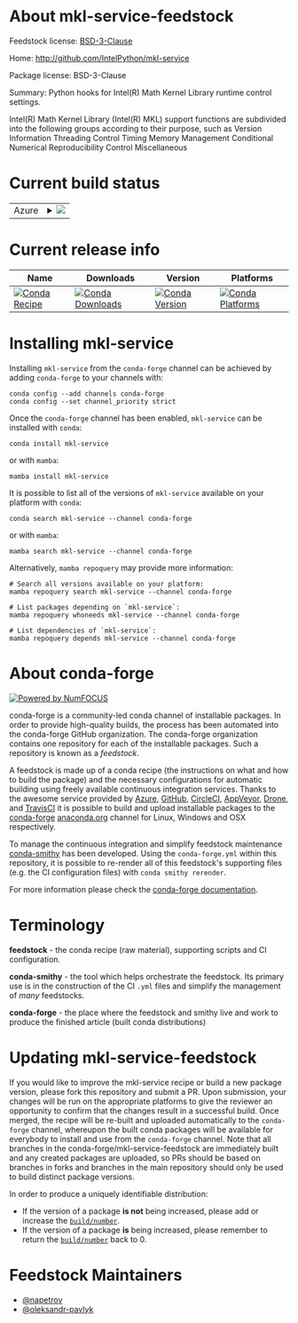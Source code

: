 About mkl-service-feedstock
===========================

Feedstock license: [BSD-3-Clause](https://github.com/conda-forge/mkl-service-feedstock/blob/main/LICENSE.txt)

Home: http://github.com/IntelPython/mkl-service

Package license: BSD-3-Clause

Summary: Python hooks for Intel(R) Math Kernel Library runtime control settings.

Intel(R) Math Kernel Library (Intel(R) MKL) support functions are subdivided into the following groups according to their purpose, such as Version Information Threading Control Timing Memory Management Conditional Numerical Reproducibility Control Miscellaneous

Current build status
====================


<table>
    
  <tr>
    <td>Azure</td>
    <td>
      <details>
        <summary>
          <a href="https://dev.azure.com/conda-forge/feedstock-builds/_build/latest?definitionId=6575&branchName=main">
            <img src="https://dev.azure.com/conda-forge/feedstock-builds/_apis/build/status/mkl-service-feedstock?branchName=main">
          </a>
        </summary>
        <table>
          <thead><tr><th>Variant</th><th>Status</th></tr></thead>
          <tbody><tr>
              <td>linux_64_python3.10.____cpython</td>
              <td>
                <a href="https://dev.azure.com/conda-forge/feedstock-builds/_build/latest?definitionId=6575&branchName=main">
                  <img src="https://dev.azure.com/conda-forge/feedstock-builds/_apis/build/status/mkl-service-feedstock?branchName=main&jobName=linux&configuration=linux%20linux_64_python3.10.____cpython" alt="variant">
                </a>
              </td>
            </tr><tr>
              <td>linux_64_python3.11.____cpython</td>
              <td>
                <a href="https://dev.azure.com/conda-forge/feedstock-builds/_build/latest?definitionId=6575&branchName=main">
                  <img src="https://dev.azure.com/conda-forge/feedstock-builds/_apis/build/status/mkl-service-feedstock?branchName=main&jobName=linux&configuration=linux%20linux_64_python3.11.____cpython" alt="variant">
                </a>
              </td>
            </tr><tr>
              <td>linux_64_python3.12.____cpython</td>
              <td>
                <a href="https://dev.azure.com/conda-forge/feedstock-builds/_build/latest?definitionId=6575&branchName=main">
                  <img src="https://dev.azure.com/conda-forge/feedstock-builds/_apis/build/status/mkl-service-feedstock?branchName=main&jobName=linux&configuration=linux%20linux_64_python3.12.____cpython" alt="variant">
                </a>
              </td>
            </tr><tr>
              <td>linux_64_python3.13.____cp313</td>
              <td>
                <a href="https://dev.azure.com/conda-forge/feedstock-builds/_build/latest?definitionId=6575&branchName=main">
                  <img src="https://dev.azure.com/conda-forge/feedstock-builds/_apis/build/status/mkl-service-feedstock?branchName=main&jobName=linux&configuration=linux%20linux_64_python3.13.____cp313" alt="variant">
                </a>
              </td>
            </tr><tr>
              <td>linux_64_python3.9.____cpython</td>
              <td>
                <a href="https://dev.azure.com/conda-forge/feedstock-builds/_build/latest?definitionId=6575&branchName=main">
                  <img src="https://dev.azure.com/conda-forge/feedstock-builds/_apis/build/status/mkl-service-feedstock?branchName=main&jobName=linux&configuration=linux%20linux_64_python3.9.____cpython" alt="variant">
                </a>
              </td>
            </tr><tr>
              <td>osx_64_python3.10.____cpython</td>
              <td>
                <a href="https://dev.azure.com/conda-forge/feedstock-builds/_build/latest?definitionId=6575&branchName=main">
                  <img src="https://dev.azure.com/conda-forge/feedstock-builds/_apis/build/status/mkl-service-feedstock?branchName=main&jobName=osx&configuration=osx%20osx_64_python3.10.____cpython" alt="variant">
                </a>
              </td>
            </tr><tr>
              <td>osx_64_python3.11.____cpython</td>
              <td>
                <a href="https://dev.azure.com/conda-forge/feedstock-builds/_build/latest?definitionId=6575&branchName=main">
                  <img src="https://dev.azure.com/conda-forge/feedstock-builds/_apis/build/status/mkl-service-feedstock?branchName=main&jobName=osx&configuration=osx%20osx_64_python3.11.____cpython" alt="variant">
                </a>
              </td>
            </tr><tr>
              <td>osx_64_python3.12.____cpython</td>
              <td>
                <a href="https://dev.azure.com/conda-forge/feedstock-builds/_build/latest?definitionId=6575&branchName=main">
                  <img src="https://dev.azure.com/conda-forge/feedstock-builds/_apis/build/status/mkl-service-feedstock?branchName=main&jobName=osx&configuration=osx%20osx_64_python3.12.____cpython" alt="variant">
                </a>
              </td>
            </tr><tr>
              <td>osx_64_python3.13.____cp313</td>
              <td>
                <a href="https://dev.azure.com/conda-forge/feedstock-builds/_build/latest?definitionId=6575&branchName=main">
                  <img src="https://dev.azure.com/conda-forge/feedstock-builds/_apis/build/status/mkl-service-feedstock?branchName=main&jobName=osx&configuration=osx%20osx_64_python3.13.____cp313" alt="variant">
                </a>
              </td>
            </tr><tr>
              <td>osx_64_python3.9.____cpython</td>
              <td>
                <a href="https://dev.azure.com/conda-forge/feedstock-builds/_build/latest?definitionId=6575&branchName=main">
                  <img src="https://dev.azure.com/conda-forge/feedstock-builds/_apis/build/status/mkl-service-feedstock?branchName=main&jobName=osx&configuration=osx%20osx_64_python3.9.____cpython" alt="variant">
                </a>
              </td>
            </tr><tr>
              <td>win_64_python3.10.____cpython</td>
              <td>
                <a href="https://dev.azure.com/conda-forge/feedstock-builds/_build/latest?definitionId=6575&branchName=main">
                  <img src="https://dev.azure.com/conda-forge/feedstock-builds/_apis/build/status/mkl-service-feedstock?branchName=main&jobName=win&configuration=win%20win_64_python3.10.____cpython" alt="variant">
                </a>
              </td>
            </tr><tr>
              <td>win_64_python3.11.____cpython</td>
              <td>
                <a href="https://dev.azure.com/conda-forge/feedstock-builds/_build/latest?definitionId=6575&branchName=main">
                  <img src="https://dev.azure.com/conda-forge/feedstock-builds/_apis/build/status/mkl-service-feedstock?branchName=main&jobName=win&configuration=win%20win_64_python3.11.____cpython" alt="variant">
                </a>
              </td>
            </tr><tr>
              <td>win_64_python3.12.____cpython</td>
              <td>
                <a href="https://dev.azure.com/conda-forge/feedstock-builds/_build/latest?definitionId=6575&branchName=main">
                  <img src="https://dev.azure.com/conda-forge/feedstock-builds/_apis/build/status/mkl-service-feedstock?branchName=main&jobName=win&configuration=win%20win_64_python3.12.____cpython" alt="variant">
                </a>
              </td>
            </tr><tr>
              <td>win_64_python3.13.____cp313</td>
              <td>
                <a href="https://dev.azure.com/conda-forge/feedstock-builds/_build/latest?definitionId=6575&branchName=main">
                  <img src="https://dev.azure.com/conda-forge/feedstock-builds/_apis/build/status/mkl-service-feedstock?branchName=main&jobName=win&configuration=win%20win_64_python3.13.____cp313" alt="variant">
                </a>
              </td>
            </tr><tr>
              <td>win_64_python3.9.____cpython</td>
              <td>
                <a href="https://dev.azure.com/conda-forge/feedstock-builds/_build/latest?definitionId=6575&branchName=main">
                  <img src="https://dev.azure.com/conda-forge/feedstock-builds/_apis/build/status/mkl-service-feedstock?branchName=main&jobName=win&configuration=win%20win_64_python3.9.____cpython" alt="variant">
                </a>
              </td>
            </tr>
          </tbody>
        </table>
      </details>
    </td>
  </tr>
</table>

Current release info
====================

| Name | Downloads | Version | Platforms |
| --- | --- | --- | --- |
| [![Conda Recipe](https://img.shields.io/badge/recipe-mkl--service-green.svg)](https://anaconda.org/conda-forge/mkl-service) | [![Conda Downloads](https://img.shields.io/conda/dn/conda-forge/mkl-service.svg)](https://anaconda.org/conda-forge/mkl-service) | [![Conda Version](https://img.shields.io/conda/vn/conda-forge/mkl-service.svg)](https://anaconda.org/conda-forge/mkl-service) | [![Conda Platforms](https://img.shields.io/conda/pn/conda-forge/mkl-service.svg)](https://anaconda.org/conda-forge/mkl-service) |

Installing mkl-service
======================

Installing `mkl-service` from the `conda-forge` channel can be achieved by adding `conda-forge` to your channels with:

```
conda config --add channels conda-forge
conda config --set channel_priority strict
```

Once the `conda-forge` channel has been enabled, `mkl-service` can be installed with `conda`:

```
conda install mkl-service
```

or with `mamba`:

```
mamba install mkl-service
```

It is possible to list all of the versions of `mkl-service` available on your platform with `conda`:

```
conda search mkl-service --channel conda-forge
```

or with `mamba`:

```
mamba search mkl-service --channel conda-forge
```

Alternatively, `mamba repoquery` may provide more information:

```
# Search all versions available on your platform:
mamba repoquery search mkl-service --channel conda-forge

# List packages depending on `mkl-service`:
mamba repoquery whoneeds mkl-service --channel conda-forge

# List dependencies of `mkl-service`:
mamba repoquery depends mkl-service --channel conda-forge
```


About conda-forge
=================

[![Powered by
NumFOCUS](https://img.shields.io/badge/powered%20by-NumFOCUS-orange.svg?style=flat&colorA=E1523D&colorB=007D8A)](https://numfocus.org)

conda-forge is a community-led conda channel of installable packages.
In order to provide high-quality builds, the process has been automated into the
conda-forge GitHub organization. The conda-forge organization contains one repository
for each of the installable packages. Such a repository is known as a *feedstock*.

A feedstock is made up of a conda recipe (the instructions on what and how to build
the package) and the necessary configurations for automatic building using freely
available continuous integration services. Thanks to the awesome service provided by
[Azure](https://azure.microsoft.com/en-us/services/devops/), [GitHub](https://github.com/),
[CircleCI](https://circleci.com/), [AppVeyor](https://www.appveyor.com/),
[Drone](https://cloud.drone.io/welcome), and [TravisCI](https://travis-ci.com/)
it is possible to build and upload installable packages to the
[conda-forge](https://anaconda.org/conda-forge) [anaconda.org](https://anaconda.org/)
channel for Linux, Windows and OSX respectively.

To manage the continuous integration and simplify feedstock maintenance
[conda-smithy](https://github.com/conda-forge/conda-smithy) has been developed.
Using the ``conda-forge.yml`` within this repository, it is possible to re-render all of
this feedstock's supporting files (e.g. the CI configuration files) with ``conda smithy rerender``.

For more information please check the [conda-forge documentation](https://conda-forge.org/docs/).

Terminology
===========

**feedstock** - the conda recipe (raw material), supporting scripts and CI configuration.

**conda-smithy** - the tool which helps orchestrate the feedstock.
                   Its primary use is in the construction of the CI ``.yml`` files
                   and simplify the management of *many* feedstocks.

**conda-forge** - the place where the feedstock and smithy live and work to
                  produce the finished article (built conda distributions)


Updating mkl-service-feedstock
==============================

If you would like to improve the mkl-service recipe or build a new
package version, please fork this repository and submit a PR. Upon submission,
your changes will be run on the appropriate platforms to give the reviewer an
opportunity to confirm that the changes result in a successful build. Once
merged, the recipe will be re-built and uploaded automatically to the
`conda-forge` channel, whereupon the built conda packages will be available for
everybody to install and use from the `conda-forge` channel.
Note that all branches in the conda-forge/mkl-service-feedstock are
immediately built and any created packages are uploaded, so PRs should be based
on branches in forks and branches in the main repository should only be used to
build distinct package versions.

In order to produce a uniquely identifiable distribution:
 * If the version of a package **is not** being increased, please add or increase
   the [``build/number``](https://docs.conda.io/projects/conda-build/en/latest/resources/define-metadata.html#build-number-and-string).
 * If the version of a package **is** being increased, please remember to return
   the [``build/number``](https://docs.conda.io/projects/conda-build/en/latest/resources/define-metadata.html#build-number-and-string)
   back to 0.

Feedstock Maintainers
=====================

* [@napetrov](https://github.com/napetrov/)
* [@oleksandr-pavlyk](https://github.com/oleksandr-pavlyk/)

